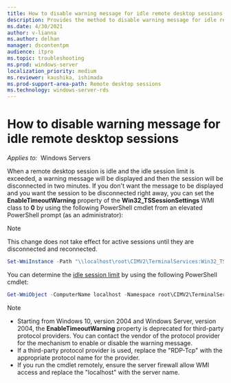 ```yaml
---
title: How to disable warning message for idle remote desktop sessions
description: Provides the method to disable warning message for idle remote desktop sessions by using PowerShell.
ms.date: 4/30/2021
author: v-lianna 
ms.author: delhan
manager: dscontentpm
audience: itpro
ms.topic: troubleshooting
ms.prod: windows-server
localization_priority: medium
ms.reviewer: kaushika, ishimada
ms.prod-support-area-path: Remote desktop sessions
ms.technology: windows-server-rds
--- 
```

# How to disable warning message for idle remote desktop sessions

_Applies to:_ &nbsp;Windows Servers  

When a remote desktop session is idle and the idle session limit is exceeded, a warning message will be displayed and then the session will be disconnected in two minutes. If you don't want the message to be displayed and you want the session to be disconnected right away, you can set the **EnableTimeoutWarning** property of the **Win32_TSSessionSettings** WMI class to **0** by using the following PowerShell cmdlet from an elevated PowerShell prompt (as an administrator):

> [!NOTE]
> This change does not take effect for active sessions until they are disconnected and reconnected.

```powershell
Set-WmiInstance -Path "\\localhost\root\CIMV2\TerminalServices:Win32_TSSessionSetting.TerminalName='RDP-Tcp'" -Argument @{EnableTimeoutWarning=0}
```

You can determine the [idle session limit](/previous-versions/windows/it-pro/windows-server-2008-R2-and-2008/cc754272(v=ws.11)) by using the following PowerShell cmdlet:

```powershell
Get-WmiObject -ComputerName localhost -Namespace root\CIMV2\TerminalServices -Class Win32_TSSessionSetting  -filter "TerminalName='RDP-Tcp'" | select IdleSessionLimit
```

> [!NOTE]
>
> - Starting from Windows 10, version 2004 and Windows Server, version 2004, the **EnableTimeoutWarning** property is deprecated for third-party protocol providers. You can contact the vendor of the protocol provider for the mechanism to enable or disable the warning message.
> - If a third-party protocol provider is used, replace the "RDP-Tcp" with the appropriate protocol name for the provider.
> - If you run the cmdlet remotely, ensure the server firewall allow WMI access and replace the "localhost" with the server name.

